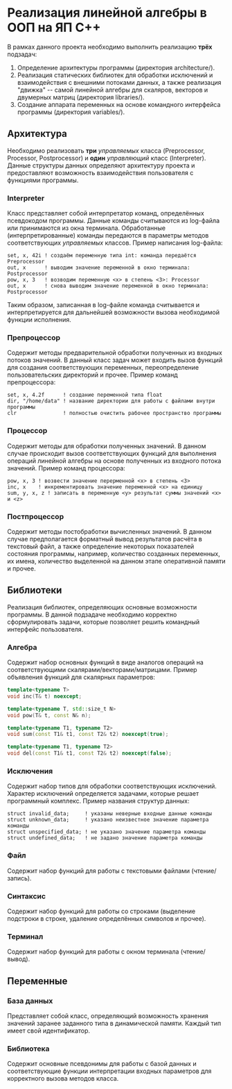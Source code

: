 # Реализация линейной алгебры в ООП на ЯП С++

В рамках данного проекта необходимо выполнить реализацию **трёх** подзадач:

1. Определение архитектуры программы (директория architecture/).
2. Реализация статических библиотек для обработки исключений и взаимодействия с
   внешними потоками данных, а также реализация "движка" -- самой линейной
   алгебры для скаляров, векторов и двумерных матриц (директория libraries/).
3. Создание аппарата переменных на основе командного интерфейса программы
   (директория variables/).

## Архитектура

Необходимо реализовать **три** *управляемых* класса (Preprocessor, Processor,
Postprocessor) и **один** *управляющий* класс (Interpreter). Данные структуры
данных определяют архитектуру проекта и предоставляют возможность взаимодействия
пользователя с функциями программы.

### Interpreter

Класс представляет собой интерпретатор команд, определённых псевдокодом
программы. Данные команды считываются из log-файла или принимаются из окна
терминала. Обработанные (интерпретированные) команды передаются в параметры
методов соответствующих *управляемых* классов. Пример написания log-файла:

```
set, x, 42i ! создаём переменную типа int: команда передаётся Preprocessor
out, x      ! выводим значение переменной в окно терминала: Postprocessor
pow, x, 3   ! возводим переменную <x> в степень <3>: Processor
out, x      ! снова выводим значение переменной в окно терминала: Postprocessor
```

Таким образом, записанная в log-файле команда считывается и интерпретируется для
дальнейшей возможности вызова необходимой функции исполнения.

### Препроцессор

Содержит методы предварительной обработки полученных из входных потоков
значений. В данный класс задач может входить вызов функций для создания
соответствующих переменных, переопределение пользовательских директорий и
прочее. Пример команд препроцессора:

```
set, x, 4.2f      ! создание переменной типа float
dir, "/home/data" ! название директории для работы с файлами внутри программы
clr               ! полностью очистить рабочее пространство программы
```

### Процессор

Содержит методы для обработки полученных значений. В данном случае происходит
вызов соответствующих функций для выполнения операций линейной алгебры на основе
полученных из входного потока значений. Пример команд процессора:

```
pow, x, 3 ! возвести значение перерменной <x> в степень <3>
inc, x    ! инкрементировать значение переменной <x> на единицу
sum, y, x, z ! записать в переменную <y> результат суммы значений <x> и <z>
```

### Постпроцессор

Содержит методы постобработки вычисленных значений. В данном случае
предполагается форматный вывод результатов расчёта в текстовый файл, а также
определение некоторых показателей состояния программы, например, количество
созданных переменных, их имена, количество выделенной на данном этапе
оперативной памяти и прочее.

## Библиотеки

Реализация библиотек, определяющих основные возможности программы. В данной
подзадаче необходимо корректно сформулировать задачи, которые позволяет решить
командный интерфейс пользователя.

### Алгебра

Содержит набор основных функций в виде аналогов операций на соответствующими
скалярами/векторами/матрицами. Пример объявления функций для скалярных
параметров:

```cpp
template<typename T>
void inc(T& t) noexcept;

template<typename T, std::size_t N>
void pow(T& t, const N& n);

template<typename T1, typename T2>
void sum(const T1& t1, const T2& t2) noexcept(true);

template<typename T1, typename T2>
void del(const T1& t1, const T2& t2) noexcept(false);
```

### Исключения

Содержит набор типов для обработки соответствующих исключений. Характер
исключений определяется задачами, которые решает программный комплекс. Пример
названия структур данных:

```
struct invalid_data;     ! указаны неверные входные данные команды
struct unknown_data;     ! указано неизвестное значение параметра команды
struct unspecified_data; ! не указано значение параметра команды
struct undefined_data;   ! не задано значение параметра команды
```

### Файл

Содержит набор функций для работы с текстовыми файлами (чтение/запись).

### Синтаксис

Содержит набор функций для работы со строками (выделение подстроки в строке,
удаление определённых символов и прочее).

### Терминал

Содержит набор функций для работы с окном терминала (чтение/вывод).

## Переменные

### База данных

Представляет собой класс, определяющий возможность хранения значений заранее
заданного типа в динамической памяти. Каждый тип имеет свой идентификатор.

### Библиотека

Содержит основные псевдонимы для работы с базой данных и соответствующие функции
интерпретации входных параметров для корректного вызова методов класса.
